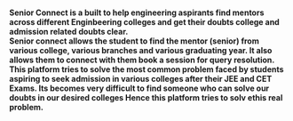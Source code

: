 <H4><p>
  <B>Senior Connect </B> is a built to help engineering aspirants find mentors across different Enginbeering colleges and get their doubts college and admission related doubts clear.<br>
  Senior connect allows the student to find the mentor (senior) from various college, various branches and various graduating year. It also allows them to connect with them book a session for query resolution.
  This platform tries to solve the most common problem faced by students aspiring to seek admission in various colleges after their JEE and CET Exams. 
  Its becomes very difficult to find someone who can solve our doubts in our desired colleges Hence this platform tries to solv ethis real problem.
</p></H4>
